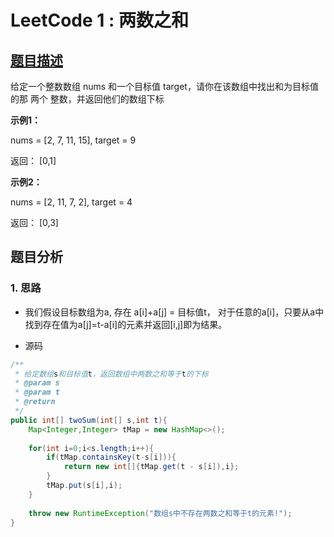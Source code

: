  
# LeetCode 1 : 两数之和  
  
## [题目描述](https://leetcode-cn.com/problems/two-sum/)  
  
给定一个整数数组 nums 和一个目标值 target，请你在该数组中找出和为目标值的那 两个 整数，并返回他们的数组下标
  
**示例1：**  
  
 nums = [2, 7, 11, 15], target = 9  
  
返回： [0,1]   

**示例2：**  
  
 nums = [2, 11, 7, 2], target = 4
  
返回： [0,3] 

  
## 题目分析  
  
### 1. 思路  
  
*  我们假设目标数组为a, 存在 a[i]+a[j] = 目标值t， 对于任意的a[i]，只要从a中找到存在值为a[j]=t-a[i]的元素并返回[i,j]即为结果。

* 源码  
```java  
/**  
 * 给定数组s和目标值t，返回数组中两数之和等于t的下标 
 * @param s  
 * @param t  
 * @return  
 */  
public int[] twoSum(int[] s,int t){  
	Map<Integer,Integer> tMap = new HashMap<>();  
	
	for(int i=0;i<s.length;i++){  
		if(tMap.containsKey(t-s[i])){  
			return new int[]{tMap.get(t - s[i]),i};  
		}  
		tMap.put(s[i],i);  
	}  
	
	throw new RuntimeException("数组s中不存在两数之和等于t的元素!");  
} 
```